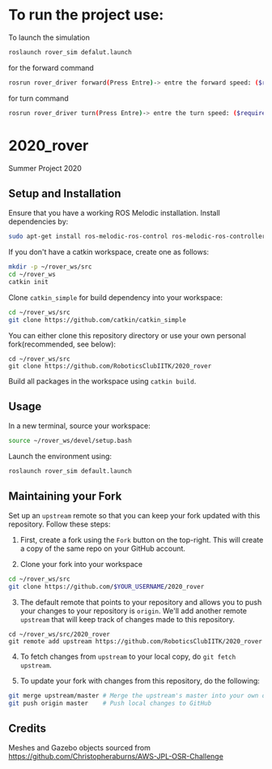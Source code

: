 # To run the project use:

To launch the simulation
  ```bash
  roslaunch rover_sim defalut.launch
  ```
for the forward command
  ```bash
  rosrun rover_driver forward(Press Entre)-> entre the forward speed: ($required speed)
  ```
for turn command
  ```bash
  rosrun rover_driver turn(Press Entre)-> entre the turn speed: ($required speed)
  ```
# 2020_rover
Summer Project 2020

## Setup and Installation

Ensure that you have a working ROS Melodic installation.
Install dependencies by:
```bash
sudo apt-get install ros-melodic-ros-control ros-melodic-ros-controllers
```

If you don't have a catkin workspace, create one as follows:
```bash
mkdir -p ~/rover_ws/src
cd ~/rover_ws
catkin init
```
Clone `catkin_simple` for build dependency into your workspace:
```bash
cd ~/rover_ws/src
git clone https://github.com/catkin/catkin_simple
```

You can either clone this repository directory or use your own personal fork(recommended, see below):
```
cd ~/rover_ws/src
git clone https://github.com/RoboticsClubIITK/2020_rover
```

Build all packages in the workspace using `catkin build`.

## Usage

In a new terminal, source your workspace:
```bash
source ~/rover_ws/devel/setup.bash
```

Launch the environment using:
```
roslaunch rover_sim default.launch
```

## Maintaining your Fork

Set up an `upstream` remote so that you can keep your fork updated with this repository. Follow these steps:
1. First, create a fork using the `Fork` button on the top-right. This will create a copy of the same repo on your GitHub account.

2. Clone your fork into your workspace
```bash
cd ~/rover_ws/src
git clone https://github.com/$YOUR_USERNAME/2020_rover
```
3. The default remote that points to your repository and allows you to push your changes to your repository is `origin`. We'll add another remote `upstream` that will keep track of changes made to this repository.
```
cd ~/rover_ws/src/2020_rover
git remote add upstream https://github.com/RoboticsClubIITK/2020_rover
```

4. To fetch changes from `upstream` to your local copy, do `git fetch upstream`.

5. To update your fork with changes from this repository, do the following:
```bash
git merge upstream/master # Merge the upstream's master into your own origin/master
git push origin master    # Push local changes to GitHub
```


## Credits

Meshes and Gazebo objects sourced from https://github.com/Christopheraburns/AWS-JPL-OSR-Challenge
